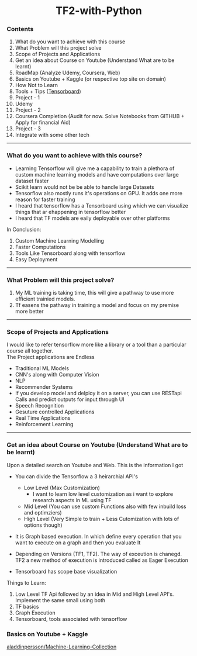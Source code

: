 # <center>TF2-with-Python<center>

### Contents

1. What do you want to achieve with this course
1. What Problem will this project solve
1. Scope of Projects and Applications
1. Get an idea about Course on Youtube (Understand What are to be learnt)
1. RoadMap (Analyze Udemy, Coursera, Web)
1. Basics on Youtube + Kaggle (or respective top site on domain)
1. How Not to Learn
1. Tools + Tips ([Tensorboard](https://www.youtube.com/watch?v=k7KfYXXrOj0&t=389s))
1. Project - 1
1. Udemy
1. Project - 2
1. Coursera Completion (Audit for now. Solve Notebooks from GITHUB + Apply for financial Aid)
1. Project - 3
1. Integrate with some other tech

<hr/>

### What do you want to achieve with this course?

- Learning Tensorflow will give me a capability to train a plethora of custom machine learning models and have computations over large dataset faster
- Scikit learn would not be be able to handle large Datasets
- Tensorflow also mostly runs it's operations on GPU. It adds one more reason for faster training
- I heard that tensorflow has a Tensorboard using which we can visualize things that ar ehappening in tensorflow better
- I heard that TF models are eaily deployable over other platforms

In Conclusion:

1. Custom Machine Learning Modelling
2. Faster Computations
3. Tools Like Tensorboard along with tensorflow
4. Easy Deployment

<hr/>

### What Problem will this project solve?

1. My ML training is taking time, this will give a pathway to use more efficient trainied models.
2. Tf easens the pathway in training a model and focus on my premise more better

<hr/>

### Scope of Projects and Applications

I would like to refer tensorflow more like a library or a tool than a particular course all together. <br>
The Project applications are Endless

- Traditional ML Models
- CNN's along with Computer Vision
- NLP
- Recommender Systems
- If you develop model and delploy it on a server, you can use RESTapi Calls and predict outputs for input through UI
- Speech Recognition
- Gesuture controlled Applications
- Real Time Applications
- Reinforcement Learning

<hr/>

### Get an idea about Course on Youtube (Understand What are to be learnt)

Upon a detailed search on Youtube and Web. This is the information I got

- You can divide the Tensorflow a 3 heirarchial API's

  - Low Level (Max Customization)
    - I want to learn low level customization as i want to explore research aspects in ML using TF
  - Mid Level (You can use custom Functions also with few inbuild loss and optimziers)
  - High Level (Very Simple to train + Less Cutomization with lots of options though)

- It is Graph based execution. In which define every operation that you want to execute on a graph and then you evaluate It
- Depending on Versions (TF1, TF2). The way of exceution is chanegd. TF2 a new method of execution is introduced called as Eager Execution
- Tensorboard has scope base visualization

Things to Learn:

1. Low Level TF Api followed by an idea in Mid and High Level API's. Implement the same small using both
2. TF basics
3. Graph Execution
4. Tensorboard, tools associated with tensorflow

### Basics on Youtube + Kaggle

[aladdinpersson/Machine-Learning-Collection](https://github.com/aladdinpersson/Machine-Learning-Collection/tree/master/ML/TensorFlow/Basics)
